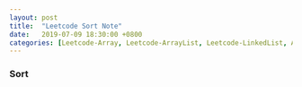 ```yaml
---
layout: post
title:  "Leetcode Sort Note"
date:   2019-07-09 18:30:00 +0800
categories: [Leetcode-Array, Leetcode-ArrayList, Leetcode-LinkedList, Algorithm]
---
```

### Sort
